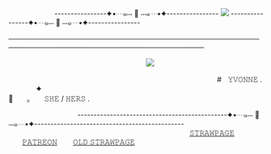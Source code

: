           ----------------✦•┈๑⋅⋅⋅ 🖤 ⋅⋅⋅๑┈•✦----------------  ![](https://komarev.com/ghpvc/?username=yvoisen&color=73ae21&style=plastic&label=🍓STALKERS&base=4274)  ----------------✦•┈๑⋅⋅⋅ 🖤 ⋅⋅⋅๑┈•✦----------------

─────────────────────────────────────────────────────────────────────────────────────────

                              ![](https://media.discordapp.net/attachments/1375712466926964848/1388146242714075186/Untitled121_20250627141724.png?ex=685feb6e&is=685e99ee&hm=b0d1233cc8949a3bdd0aff70e19f4f293eedffa3ad810a3298726a8497c0d18e&=&format=webp&quality=lossless&width=1000&height=1000)




                                                             #  𝚈𝚅𝙾𝙽𝙽𝙴 .       ✦
                                                                                                                           
                                                                                                                             🍓   ｡   𝚂𝙷𝙴 / 𝙷𝙴𝚁𝚂 .
                                                                                     
               ----------------------------------------------✦•┈๑⋅⋅⋅ 🖤 ⋅⋅⋅๑┈•✦----------------------------------------------         
                                                      [𝚂𝚃𝚁𝙰𝚆𝙿𝙰𝙶𝙴](https://glisteny.straw.page)    [𝙿𝙰𝚃𝚁𝙴𝙾𝙽](https://www.patreon.com/yvoisenn)    [𝙾𝙻𝙳 𝚂𝚃𝚁𝙰𝚆𝙿𝙰𝙶𝙴](https://yvoisen.straw.page)
